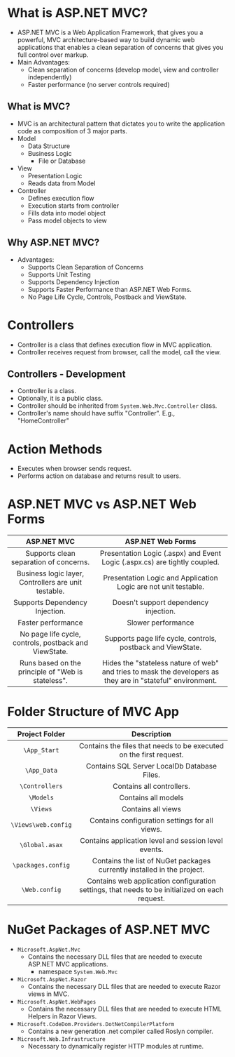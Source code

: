# What is ASP.NET MVC?

- ASP.NET MVC is a Web Application Framework, that gives you a powerful, MVC architecture-based way to build dynamic web applications that enables a clean separation of concerns that gives you full control over markup.
- Main Advantages:
    - Clean separation of concerns (develop model, view and controller independently)
    - Faster performance (no server controls required)

## What is MVC?

- MVC is an architectural pattern that dictates you to write the application code as composition of 3 major parts.
- Model
    - Data Structure
    - Business Logic
        - File or Database
- View
    - Presentation Logic
    - Reads data from Model
- Controller
    - Defines execution flow
    - Execution starts from controller
    - Fills data into model object
    - Pass model objects to view

## Why ASP.NET MVC?

- Advantages:
    - Supports Clean Separation of Concerns
    - Supports Unit Testing
    - Supports Dependency Injection
    - Supports Faster Performance than ASP.NET Web Forms.
    - No Page Life Cycle, Controls, Postback and ViewState.

# Controllers

- Controller is a class that defines execution flow in MVC application.
- Controller receives request from browser, call the model, call the view.

## Controllers - Development

- Controller is a class.
- Optionally, it is a public class.
- Controller should be inherited from `System.Web.Mvc.Controller` class.
- Controller's name should have suffix "Controller". E.g., "HomeController"

# Action Methods

- Executes when browser sends request.
- Performs action on database and returns result to users.

# ASP.NET MVC vs ASP.NET Web Forms

|ASP.NET MVC|ASP.NET Web Forms|
|:-:|:-:|
|Supports clean separation of concerns.|Presentation Logic (.aspx) and Event Logic (.aspx.cs) are tightly coupled.|
|Business logic layer, Controllers are unit testable.|Presentation Logic and Application Logic are not unit testable.|
|Supports Dependency Injection.|Doesn't support dependency injection.|
|Faster performance|Slower performance|
|No page life cycle, controls, postback and ViewState.|Supports page life cycle, controls, postback and ViewState.|
|Runs based on the principle of "Web is stateless".|Hides the "stateless nature of web" and tries to mask the developers as they are in "stateful" environment.|

# Folder Structure of MVC App

|Project Folder|Description|
|:-:|:-:|
|`\App_Start`|Contains the files that needs to be executed on the first request.|
|`\App_Data`|Contains SQL Server LocalDb Database Files.|
|`\Controllers`|Contains all controllers.|
|`\Models`|Contains all models|
|`\Views`|Contains all views|
|`\Views\web.config`|Contains configuration settings for all views.|
|`\Global.asax`|Contains application level and session level events.|
|`\packages.config`|Contains the list of NuGet packages currently installed in the project.|
|`\Web.config`|Contains web application configuration settings, that needs to be initialized on each request.|

# NuGet Packages of ASP.NET MVC

- `Microsoft.AspNet.Mvc`
    - Contains the necessary DLL files that are needed to execute ASP.NET MVC applications.
        - namespace `System.Web.Mvc`
- `Microsoft.AspNet.Razor`
    - Contains the necessary DLL files that are needed to execute Razor views in MVC.
- `Microsoft.AspNet.WebPages`
    - Contains the necessary DLL files that are needed to execute HTML Helpers in Razor Views.
- `Microsoft.CodeDom.Providers.DotNetCompilerPlatform`
    - Contains a new generation .net compiler called Roslyn compiler.
- `Microsoft.Web.Infrastructure`
    - Necessary to dynamically register HTTP modules at runtime.
























